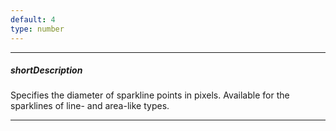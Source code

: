 ```yaml
---
default: 4
type: number
---
```

---
##### shortDescription
Specifies the diameter of sparkline points in pixels. Available for the sparklines of line- and area-like types.

---
